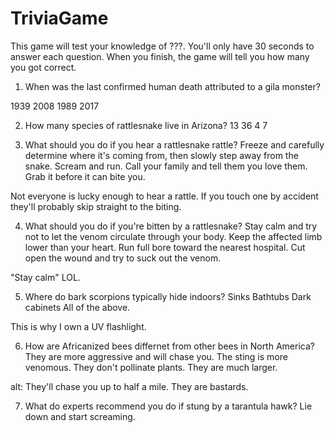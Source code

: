 # TriviaGame
This game will test your knowledge of ???. You'll only have 30 seconds to answer each question. When you finish, the game will tell you how many you got correct.

1. When was the last confirmed human death attributed to a gila monster?

1939
2008
1989
2017

2. How many species of rattlesnake live in Arizona?
13
36
4
7

3. What should you do if you hear a rattlesnake rattle?
Freeze and carefully determine where it's coming from, then slowly step away from the snake.
Scream and run.
Call your family and tell them you love them.
Grab it before it can bite you.

Not everyone is lucky enough to hear a rattle. If you touch one by accident they'll probably skip straight to the biting.

4. What should you do if you're bitten by a rattlesnake?
Stay calm and try not to let the venom circulate through your body. Keep the affected limb lower than your heart.
Run full bore toward the nearest hospital.
Cut open the wound and try to suck out the venom.

"Stay calm" LOL.

5. Where do bark scorpions typically hide indoors?
Sinks
Bathtubs
Dark cabinets
All of the above.

This is why I own a UV flashlight.

6. How are Africanized bees differnet from other bees in North America?
They are more aggressive and will chase you.
The sting is more venomous.
They don't pollinate plants.
They are much larger.

alt: They'll chase you up to half a mile. They are bastards.

7. What do experts recommend you do if stung by a tarantula hawk?
Lie down and start screaming.
